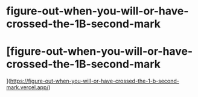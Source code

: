 # figure-out-when-you-will-or-have-crossed-the-1B-second-mark
# [figure-out-when-you-will-or-have-crossed-the-1B-second-mark
](https://figure-out-when-you-will-or-have-crossed-the-1-b-second-mark.vercel.app/)
